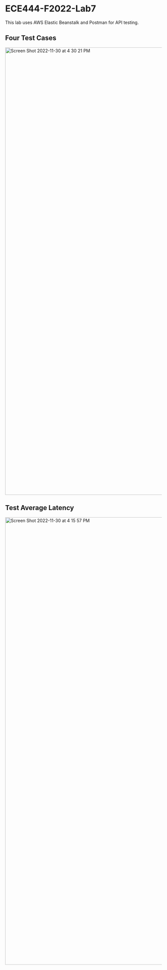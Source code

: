 # ECE444-F2022-Lab7

This lab uses AWS Elastic Beanstalk and Postman for API testing.

## Four Test Cases
<img width="1440" alt="Screen Shot 2022-11-30 at 4 30 21 PM" src="https://user-images.githubusercontent.com/103273559/204912203-4ae63ba1-eda9-4e2e-8a3a-4a316f1b056e.png">

## Test Average Latency
<img width="1440" alt="Screen Shot 2022-11-30 at 4 15 57 PM" src="https://user-images.githubusercontent.com/103273559/204912232-ecf3f714-05eb-45cb-8858-9b3476ee1376.png">
